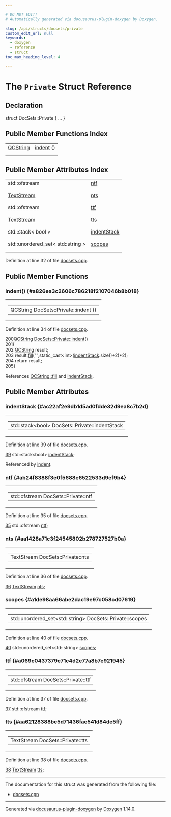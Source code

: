 ```yaml
---

# DO NOT EDIT!
# Automatically generated via docusaurus-plugin-doxygen by Doxygen.

slug: /api/structs/docsets/private
custom_edit_url: null
keywords:
  - doxygen
  - reference
  - struct
toc_max_heading_level: 4

---
```


<div class="doxyPage">

# The `Private` Struct Reference



## Declaration

<div class="doxyDeclaration">
struct DocSets::Private { ... }
</div>

## Public Member Functions Index

<table class="doxyMembersIndex">

<tr class="doxyMemberIndexItem">
<td class="doxyMemberIndexItemType" align="left" valign="top"><a href="/web-doxygen/docs/api/classes/qcstring">QCString</a></td>
<td class="doxyMemberIndexItemName" align="left" valign="top"><a href="#a826ea3c2606c786218f2107046b8b018">indent</a> ()</td>
</tr>
<tr class="doxyMemberIndexDescription">
<td class="doxyMemberIndexDescriptionLeft"></td>
<td class="doxyMemberIndexDescriptionRight">
</td>
</tr>
<tr class="doxyMemberIndexSeparator">
<td class="doxyMemberIndexSeparator" colspan="2"></td>
</tr>

</table>

## Public Member Attributes Index

<table class="doxyMembersIndex">

<tr class="doxyMemberIndexItem">
<td class="doxyMemberIndexItemType" align="left" valign="top">std::ofstream</td>
<td class="doxyMemberIndexItemName" align="left" valign="top"><a href="#ab24f8388f3e0f5688e6522533d9ef9b4">ntf</a></td>
</tr>
<tr class="doxyMemberIndexDescription">
<td class="doxyMemberIndexDescriptionLeft"></td>
<td class="doxyMemberIndexDescriptionRight">
</td>
</tr>
<tr class="doxyMemberIndexSeparator">
<td class="doxyMemberIndexSeparator" colspan="2"></td>
</tr>

<tr class="doxyMemberIndexItem">
<td class="doxyMemberIndexItemType" align="left" valign="top"><a href="/web-doxygen/docs/api/classes/textstream">TextStream</a></td>
<td class="doxyMemberIndexItemName" align="left" valign="top"><a href="#aa1428a71c3f24545802b278727527b0a">nts</a></td>
</tr>
<tr class="doxyMemberIndexDescription">
<td class="doxyMemberIndexDescriptionLeft"></td>
<td class="doxyMemberIndexDescriptionRight">
</td>
</tr>
<tr class="doxyMemberIndexSeparator">
<td class="doxyMemberIndexSeparator" colspan="2"></td>
</tr>

<tr class="doxyMemberIndexItem">
<td class="doxyMemberIndexItemType" align="left" valign="top">std::ofstream</td>
<td class="doxyMemberIndexItemName" align="left" valign="top"><a href="#a069c0437379e71c4d2e77a8b7e921945">ttf</a></td>
</tr>
<tr class="doxyMemberIndexDescription">
<td class="doxyMemberIndexDescriptionLeft"></td>
<td class="doxyMemberIndexDescriptionRight">
</td>
</tr>
<tr class="doxyMemberIndexSeparator">
<td class="doxyMemberIndexSeparator" colspan="2"></td>
</tr>

<tr class="doxyMemberIndexItem">
<td class="doxyMemberIndexItemType" align="left" valign="top"><a href="/web-doxygen/docs/api/classes/textstream">TextStream</a></td>
<td class="doxyMemberIndexItemName" align="left" valign="top"><a href="#aa62128388be5d71436fae541d84de5ff">tts</a></td>
</tr>
<tr class="doxyMemberIndexDescription">
<td class="doxyMemberIndexDescriptionLeft"></td>
<td class="doxyMemberIndexDescriptionRight">
</td>
</tr>
<tr class="doxyMemberIndexSeparator">
<td class="doxyMemberIndexSeparator" colspan="2"></td>
</tr>

<tr class="doxyMemberIndexItem">
<td class="doxyMemberIndexItemType" align="left" valign="top">std::stack&lt; bool &gt;</td>
<td class="doxyMemberIndexItemName" align="left" valign="top"><a href="#ac22af2e9db1d5ad0fdde32d9ea8c7b2d">indentStack</a></td>
</tr>
<tr class="doxyMemberIndexDescription">
<td class="doxyMemberIndexDescriptionLeft"></td>
<td class="doxyMemberIndexDescriptionRight">
</td>
</tr>
<tr class="doxyMemberIndexSeparator">
<td class="doxyMemberIndexSeparator" colspan="2"></td>
</tr>

<tr class="doxyMemberIndexItem">
<td class="doxyMemberIndexItemType" align="left" valign="top">std::unordered_set&lt; std::string &gt;</td>
<td class="doxyMemberIndexItemName" align="left" valign="top"><a href="#a1de98aa66abe2dac19e97c058cd07619">scopes</a></td>
</tr>
<tr class="doxyMemberIndexDescription">
<td class="doxyMemberIndexDescriptionLeft"></td>
<td class="doxyMemberIndexDescriptionRight">
</td>
</tr>
<tr class="doxyMemberIndexSeparator">
<td class="doxyMemberIndexSeparator" colspan="2"></td>
</tr>

</table>


<p>Definition at line 32 of file <a href="/web-doxygen/docs/api/files/src/docsets-cpp">docsets.cpp</a>.</p>

<div class="doxySectionDef">

## Public Member Functions

### indent() {#a826ea3c2606c786218f2107046b8b018}

<div class="doxyMemberItem">
<div class="doxyMemberProto">
<table class="doxyMemberLabels">
<tr class="doxyMemberLabels">
<td class="doxyMemberLabelsLeft">
<table class="doxyMemberName">
<tr>
<td class="doxyMemberName">QCString DocSets::Private::indent ()</td>
</tr>
</table>
</td>
</tr>
</table>
</div>
<div class="doxyMemberDoc">


<p>Definition at line 34 of file <a href="/web-doxygen/docs/api/files/src/docsets-cpp">docsets.cpp</a>.</p>

<div class="doxyProgramListing">

<div class="doxyCodeLine"><span class="doxyLineNumber"><a href="#a826ea3c2606c786218f2107046b8b018">200</a></span><span class="doxyLineContent"><span class="doxyHighlight"><a href="/web-doxygen/docs/api/classes/qcstring">QCString</a> <a href="#a826ea3c2606c786218f2107046b8b018">DocSets::Private::indent</a>()</span></span></div>
<div class="doxyCodeLine"><span class="doxyLineNumber">201</span><span class="doxyLineContent"><span class="doxyHighlight">{</span></span></div>
<div class="doxyCodeLine"><span class="doxyLineNumber">202</span><span class="doxyLineContent"><span class="doxyHighlight">  <a href="/web-doxygen/docs/api/classes/qcstring">QCString</a> result;</span></span></div>
<div class="doxyCodeLine"><span class="doxyLineNumber">203</span><span class="doxyLineContent"><span class="doxyHighlight">  result.<a href="/web-doxygen/docs/api/classes/qcstring/#a08003d3e6c9acc46e4d392612ba492f7">fill</a>(</span><span class="doxyHighlightCharLiteral">' '</span><span class="doxyHighlight">,</span><span class="doxyHighlightKeyword">static_cast&lt;</span><span class="doxyHighlightKeywordType">int</span><span class="doxyHighlightKeyword">&gt;</span><span class="doxyHighlight">(<a href="#ac22af2e9db1d5ad0fdde32d9ea8c7b2d">indentStack</a>.size()+2)*2);</span></span></div>
<div class="doxyCodeLine"><span class="doxyLineNumber">204</span><span class="doxyLineContent"><span class="doxyHighlight">  </span><span class="doxyHighlightKeywordFlow">return</span><span class="doxyHighlight"> result;</span></span></div>
<div class="doxyCodeLine"><span class="doxyLineNumber">205</span><span class="doxyLineContent"><span class="doxyHighlight">}</span></span></div>

</div>


References <a href="/web-doxygen/docs/api/classes/qcstring/#a08003d3e6c9acc46e4d392612ba492f7">QCString::fill</a> and <a href="#ac22af2e9db1d5ad0fdde32d9ea8c7b2d">indentStack</a>.
</div>
</div>

</div>

<div class="doxySectionDef">

## Public Member Attributes

### indentStack {#ac22af2e9db1d5ad0fdde32d9ea8c7b2d}

<div class="doxyMemberItem">
<div class="doxyMemberProto">
<table class="doxyMemberLabels">
<tr class="doxyMemberLabels">
<td class="doxyMemberLabelsLeft">
<table class="doxyMemberName">
<tr>
<td class="doxyMemberName">std::stack&lt;bool&gt; DocSets::Private::indentStack</td>
</tr>
</table>
</td>
</tr>
</table>
</div>
<div class="doxyMemberDoc">


<p>Definition at line 39 of file <a href="/web-doxygen/docs/api/files/src/docsets-cpp">docsets.cpp</a>.</p>

<div class="doxyProgramListing">

<div class="doxyCodeLine"><span class="doxyLineNumber"><a href="#ac22af2e9db1d5ad0fdde32d9ea8c7b2d">39</a></span><span class="doxyLineContent"><span class="doxyHighlight">  std::stack&lt;bool&gt; <a href="#ac22af2e9db1d5ad0fdde32d9ea8c7b2d">indentStack</a>;</span></span></div>

</div>


Referenced by <a href="#a826ea3c2606c786218f2107046b8b018">indent</a>.
</div>
</div>

### ntf {#ab24f8388f3e0f5688e6522533d9ef9b4}

<div class="doxyMemberItem">
<div class="doxyMemberProto">
<table class="doxyMemberLabels">
<tr class="doxyMemberLabels">
<td class="doxyMemberLabelsLeft">
<table class="doxyMemberName">
<tr>
<td class="doxyMemberName">std::ofstream DocSets::Private::ntf</td>
</tr>
</table>
</td>
</tr>
</table>
</div>
<div class="doxyMemberDoc">


<p>Definition at line 35 of file <a href="/web-doxygen/docs/api/files/src/docsets-cpp">docsets.cpp</a>.</p>

<div class="doxyProgramListing">

<div class="doxyCodeLine"><span class="doxyLineNumber"><a href="#ab24f8388f3e0f5688e6522533d9ef9b4">35</a></span><span class="doxyLineContent"><span class="doxyHighlight">  std::ofstream <a href="#ab24f8388f3e0f5688e6522533d9ef9b4">ntf</a>;</span></span></div>

</div>

</div>
</div>

### nts {#aa1428a71c3f24545802b278727527b0a}

<div class="doxyMemberItem">
<div class="doxyMemberProto">
<table class="doxyMemberLabels">
<tr class="doxyMemberLabels">
<td class="doxyMemberLabelsLeft">
<table class="doxyMemberName">
<tr>
<td class="doxyMemberName">TextStream DocSets::Private::nts</td>
</tr>
</table>
</td>
</tr>
</table>
</div>
<div class="doxyMemberDoc">


<p>Definition at line 36 of file <a href="/web-doxygen/docs/api/files/src/docsets-cpp">docsets.cpp</a>.</p>

<div class="doxyProgramListing">

<div class="doxyCodeLine"><span class="doxyLineNumber"><a href="#aa1428a71c3f24545802b278727527b0a">36</a></span><span class="doxyLineContent"><span class="doxyHighlight">  <a href="/web-doxygen/docs/api/classes/textstream">TextStream</a>    <a href="#aa1428a71c3f24545802b278727527b0a">nts</a>;</span></span></div>

</div>

</div>
</div>

### scopes {#a1de98aa66abe2dac19e97c058cd07619}

<div class="doxyMemberItem">
<div class="doxyMemberProto">
<table class="doxyMemberLabels">
<tr class="doxyMemberLabels">
<td class="doxyMemberLabelsLeft">
<table class="doxyMemberName">
<tr>
<td class="doxyMemberName">std::unordered_set&lt;std::string&gt; DocSets::Private::scopes</td>
</tr>
</table>
</td>
</tr>
</table>
</div>
<div class="doxyMemberDoc">


<p>Definition at line 40 of file <a href="/web-doxygen/docs/api/files/src/docsets-cpp">docsets.cpp</a>.</p>

<div class="doxyProgramListing">

<div class="doxyCodeLine"><span class="doxyLineNumber"><a href="#a1de98aa66abe2dac19e97c058cd07619">40</a></span><span class="doxyLineContent"><span class="doxyHighlight">  std::unordered_set&lt;std::string&gt; <a href="#a1de98aa66abe2dac19e97c058cd07619">scopes</a>;</span></span></div>

</div>

</div>
</div>

### ttf {#a069c0437379e71c4d2e77a8b7e921945}

<div class="doxyMemberItem">
<div class="doxyMemberProto">
<table class="doxyMemberLabels">
<tr class="doxyMemberLabels">
<td class="doxyMemberLabelsLeft">
<table class="doxyMemberName">
<tr>
<td class="doxyMemberName">std::ofstream DocSets::Private::ttf</td>
</tr>
</table>
</td>
</tr>
</table>
</div>
<div class="doxyMemberDoc">


<p>Definition at line 37 of file <a href="/web-doxygen/docs/api/files/src/docsets-cpp">docsets.cpp</a>.</p>

<div class="doxyProgramListing">

<div class="doxyCodeLine"><span class="doxyLineNumber"><a href="#a069c0437379e71c4d2e77a8b7e921945">37</a></span><span class="doxyLineContent"><span class="doxyHighlight">  std::ofstream <a href="#a069c0437379e71c4d2e77a8b7e921945">ttf</a>;</span></span></div>

</div>

</div>
</div>

### tts {#aa62128388be5d71436fae541d84de5ff}

<div class="doxyMemberItem">
<div class="doxyMemberProto">
<table class="doxyMemberLabels">
<tr class="doxyMemberLabels">
<td class="doxyMemberLabelsLeft">
<table class="doxyMemberName">
<tr>
<td class="doxyMemberName">TextStream DocSets::Private::tts</td>
</tr>
</table>
</td>
</tr>
</table>
</div>
<div class="doxyMemberDoc">


<p>Definition at line 38 of file <a href="/web-doxygen/docs/api/files/src/docsets-cpp">docsets.cpp</a>.</p>

<div class="doxyProgramListing">

<div class="doxyCodeLine"><span class="doxyLineNumber"><a href="#aa62128388be5d71436fae541d84de5ff">38</a></span><span class="doxyLineContent"><span class="doxyHighlight">  <a href="/web-doxygen/docs/api/classes/textstream">TextStream</a>    <a href="#aa62128388be5d71436fae541d84de5ff">tts</a>;</span></span></div>

</div>

</div>
</div>

</div>

<hr/>

<p>The documentation for this struct was generated from the following file:</p>

<ul>
<li><a href="/web-doxygen/docs/api/files/src/docsets-cpp">docsets.cpp</a></li>
</ul>

<hr/>

<p class="doxyGeneratedBy">Generated via <a href="https://github.com/xpack/docusaurus-plugin-doxygen">docusaurus-plugin-doxygen</a> by <a href="https://www.doxygen.nl">Doxygen</a> 1.14.0.</p>

</div>
